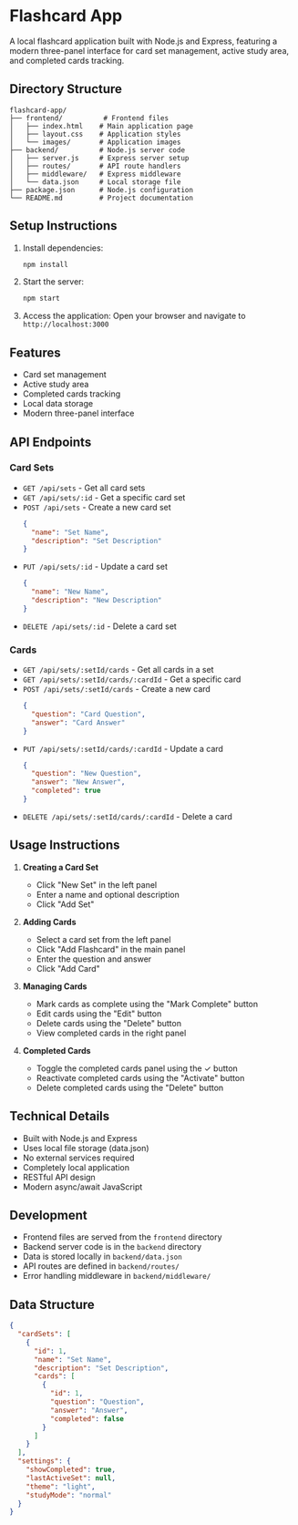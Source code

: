 # Flashcard App

A local flashcard application built with Node.js and Express, featuring a modern three-panel interface for card set management, active study area, and completed cards tracking.

## Directory Structure
```
flashcard-app/
├── frontend/          # Frontend files
│   ├── index.html    # Main application page
│   ├── layout.css    # Application styles
│   └── images/       # Application images
├── backend/          # Node.js server code
│   ├── server.js     # Express server setup
│   ├── routes/       # API route handlers
│   ├── middleware/   # Express middleware
│   └── data.json     # Local storage file
├── package.json      # Node.js configuration
└── README.md         # Project documentation
```

## Setup Instructions

1. Install dependencies:
   ```bash
   npm install
   ```

2. Start the server:
   ```bash
   npm start
   ```

3. Access the application:
   Open your browser and navigate to `http://localhost:3000`

## Features
- Card set management
- Active study area
- Completed cards tracking
- Local data storage
- Modern three-panel interface

## API Endpoints

### Card Sets
- `GET /api/sets` - Get all card sets
- `GET /api/sets/:id` - Get a specific card set
- `POST /api/sets` - Create a new card set
  ```json
  {
    "name": "Set Name",
    "description": "Set Description"
  }
  ```
- `PUT /api/sets/:id` - Update a card set
  ```json
  {
    "name": "New Name",
    "description": "New Description"
  }
  ```
- `DELETE /api/sets/:id` - Delete a card set

### Cards
- `GET /api/sets/:setId/cards` - Get all cards in a set
- `GET /api/sets/:setId/cards/:cardId` - Get a specific card
- `POST /api/sets/:setId/cards` - Create a new card
  ```json
  {
    "question": "Card Question",
    "answer": "Card Answer"
  }
  ```
- `PUT /api/sets/:setId/cards/:cardId` - Update a card
  ```json
  {
    "question": "New Question",
    "answer": "New Answer",
    "completed": true
  }
  ```
- `DELETE /api/sets/:setId/cards/:cardId` - Delete a card

## Usage Instructions

1. **Creating a Card Set**
   - Click "New Set" in the left panel
   - Enter a name and optional description
   - Click "Add Set"

2. **Adding Cards**
   - Select a card set from the left panel
   - Click "Add Flashcard" in the main panel
   - Enter the question and answer
   - Click "Add Card"

3. **Managing Cards**
   - Mark cards as complete using the "Mark Complete" button
   - Edit cards using the "Edit" button
   - Delete cards using the "Delete" button
   - View completed cards in the right panel

4. **Completed Cards**
   - Toggle the completed cards panel using the ✓ button
   - Reactivate completed cards using the "Activate" button
   - Delete completed cards using the "Delete" button

## Technical Details
- Built with Node.js and Express
- Uses local file storage (data.json)
- No external services required
- Completely local application
- RESTful API design
- Modern async/await JavaScript

## Development
- Frontend files are served from the `frontend` directory
- Backend server code is in the `backend` directory
- Data is stored locally in `backend/data.json`
- API routes are defined in `backend/routes/`
- Error handling middleware in `backend/middleware/`

## Data Structure
```json
{
  "cardSets": [
    {
      "id": 1,
      "name": "Set Name",
      "description": "Set Description",
      "cards": [
        {
          "id": 1,
          "question": "Question",
          "answer": "Answer",
          "completed": false
        }
      ]
    }
  ],
  "settings": {
    "showCompleted": true,
    "lastActiveSet": null,
    "theme": "light",
    "studyMode": "normal"
  }
}
``` 